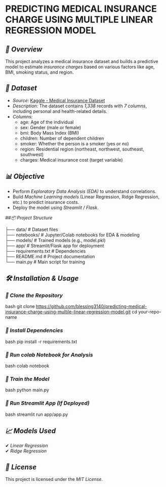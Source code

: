 # PREDICTING MEDICAL INSURANCE CHARGE USING MULTIPLE LINEAR REGRESSION MODEL
## *📌 Overview*  
This project analyzes a medical insurance dataset and builds a predictive model to estimate *insurance charges* based on various factors like age, BMI, smoking status, and region.  

## *📂 Dataset*  
- *Source:* [Kaggle - Medical Insurance Dataset](https://www.kaggle.com/datasets/mirichoi0218/insurance)  
- *Description:* The dataset contains *1,338* records with *7 columns*, including
  personal and health-related details.  
- *Columns:*  
  - age: Age of the individual  
  - sex: Gender (male or female)  
  - bmi: Body Mass Index (BMI)  
  - children: Number of dependent children  
  - smoker: Whether the person is a smoker (yes or no)  
  - region: Residential region (northeast, northwest, southeast, southwest)  
  - charges: Medical insurance cost (target variable)  

## *📊 Objective*  
- Perform *Exploratory Data Analysis (EDA)* to understand correlations.  
- Build *Machine Learning models* (Linear Regression, Ridge Regression, etc.) to predict insurance costs.  
- Deploy the model using *Streamlit / Flask*.  

 ##*📦 Project Structure*  

├── data/                  # Dataset files  
├── notebooks/             # Jupyter/Colab notebooks for EDA & modeling  
├── models/                # Trained models (e.g., model.pkl)  
├── app/                   # Streamlit/Flask app for deployment  
├── requirements.txt       # Dependencies  
├── README.md              # Project documentation  
└── main.py                # Main script for training  


## *🛠 Installation & Usage*  
### *⿡ Clone the Repository*  
bash
git clone https://github.com/blessing3140/predicting-medical-insurance-charge-using-multile-linear-regression-model.git
cd your-repo-name
### *⿢ Install Dependencies*  
bash
pip install -r requirements.txt


### *⿣ Run colab Notebook for Analysis*  
bash
colab notebook


### *⿤ Train the Model*  
bash
python main.py


### *⿥ Run Streamlit App (If Deployed)*  
bash
streamlit run app/app.py

## *📈 Models Used*  
✔ *Linear Regression*  
✔ *Ridge Regression*  
  

## *📜 License*  
This project is licensed under the *MIT License*.  






